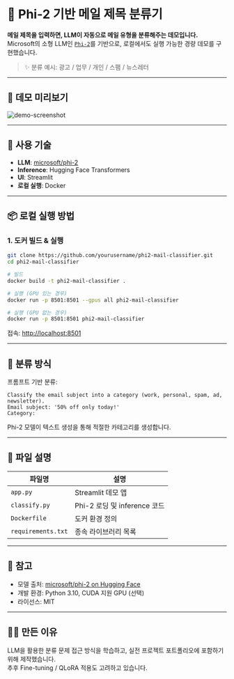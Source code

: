 # 📧 Phi-2 기반 메일 제목 분류기

**메일 제목을 입력하면, LLM이 자동으로 메일 유형을 분류해주는 데모입니다.**  
Microsoft의 소형 LLM인 [`Phi-2`](https://huggingface.co/microsoft/phi-2)를 기반으로, 로컬에서도 실행 가능한 경량 데모를 구현했습니다.

> ✨ 분류 예시: 광고 / 업무 / 개인 / 스팸 / 뉴스레터

---

## 🚀 데모 미리보기

![demo-screenshot](demo.gif)

---

## 🧠 사용 기술

- **LLM**: [microsoft/phi-2](https://huggingface.co/microsoft/phi-2)
- **Inference**: Hugging Face Transformers
- **UI**: Streamlit
- **로컬 실행**: Docker

---

## 📦 로컬 실행 방법

### 1. 도커 빌드 & 실행
```bash
git clone https://github.com/yourusername/phi2-mail-classifier.git
cd phi2-mail-classifier

# 빌드
docker build -t phi2-mail-classifier .

# 실행 (GPU 있는 경우)
docker run -p 8501:8501 --gpus all phi2-mail-classifier

# 실행 (GPU 없는 경우)
docker run -p 8501:8501 phi2-mail-classifier
```

접속: [http://localhost:8501](http://localhost:8501)

---

## 🧪 분류 방식

프롬프트 기반 분류:

```
Classify the email subject into a category (work, personal, spam, ad, newsletter).
Email subject: '50% off only today!'
Category:
```

Phi-2 모델이 텍스트 생성을 통해 적절한 카테고리를 생성합니다.

---

## 📁 파일 설명

| 파일명 | 설명 |
|--------|------|
| `app.py` | Streamlit 데모 앱 |
| `classify.py` | Phi-2 로딩 및 inference 코드 |
| `Dockerfile` | 도커 환경 정의 |
| `requirements.txt` | 종속 라이브러리 목록 |

---

## 📝 참고

- 모델 출처: [microsoft/phi-2 on Hugging Face](https://huggingface.co/microsoft/phi-2)
- 개발 환경: Python 3.10, CUDA 지원 GPU (선택)
- 라이선스: MIT

---

## 🙋‍♀️ 만든 이유

LLM을 활용한 분류 문제 접근 방식을 학습하고, 실전 프로젝트 포트폴리오에 포함하기 위해 제작했습니다.  
추후 Fine-tuning / QLoRA 적용도 고려하고 있습니다.

